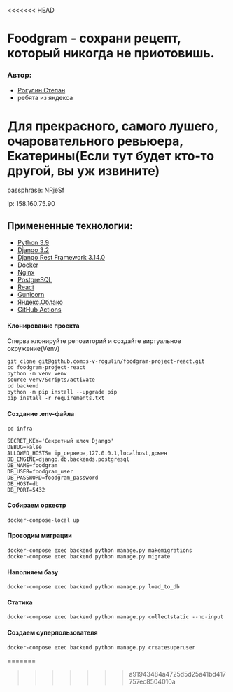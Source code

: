 <<<<<<< HEAD
#  Foodgram - сохрани рецепт, который никогда не приотовишь.
### Автор:

 - [Рогулин Степан](https://github.com/s-v-rogulin)
 - ребята из яндекса
# Для прекрасного, самого лушего, очаровательного ревьюера, Екатерины(Если тут будет кто-то другой, вы уж извините)
passphrase: NRjeSf

ip: 158.160.75.90


## Примененные технологии:

- [Python 3.9](https://www.python.org/)
- [Django 3.2](https://www.djangoproject.com/)
- [Django Rest Framework 3.14.0](https://www.django-rest-framework.org/)
- [Docker](https://www.docker.com)
- [Nginx](https://nginx.org/ru/)
- [PostgreSQL](https://www.postgresql.org)
- [React](https://react.dev)
- [Gunicorn](https://gunicorn.org)
- [Яндекс.Облако](https://cloud.yandex.ru/) 
- [GitHub Actions](https://docs.github.com/ru/actions)

#### Клонирование проекта

Сперва клонируйте репозиторий и создайте виртуальное окружение(Venv)

```
git clone git@github.com:s-v-rogulin/foodgram-project-react.git
cd foodgram-project-react
python -m venv venv
source venv/Scripts/activate
cd backend
python -m pip install --upgrade pip
pip install -r requirements.txt
```

#### Создание .env-файла

```
cd infra
```

```
SECRET_KEY='Секретный ключ Django'
DEBUG=False
ALLOWED_HOSTS= ip_сервера,127.0.0.1,localhost,домен
DB_ENGINE=django.db.backends.postgresql
DB_NAME=foodgram
DB_USER=foodgram_user
DB_PASSWORD=foodgram_password
DB_HOST=db
DB_PORT=5432
```
#### Собираем оркестр
```
docker-compose-local up
```
#### Проводим миграции
```
docker-compose exec backend python manage.py makemigrations
docker-compose exec backend python manage.py migrate
```
#### Наполняем базу
```
docker-compose exec backend python manage.py load_to_db
```
#### Статика
```
docker-compose exec backend python manage.py collectstatic --no-input
```
#### Создаем суперпользователя
```
docker-compose exec backend python manage.py createsuperuser
```
=======

>>>>>>> a91943484a4725d5d25a41bd417757ec8504010a
